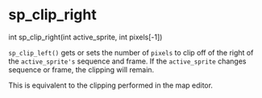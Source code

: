 # sp_clip_right

<Prototype>int sp_clip_right(int active_sprite, int pixels[-1])</Prototype>

`sp_clip_left()` gets or sets the number of `pixels` to clip off of the right of the `active_sprite's` sequence and frame. If the `active_sprite` changes sequence or frame, the clipping will remain.

This is equivalent to the clipping performed in the map editor.
